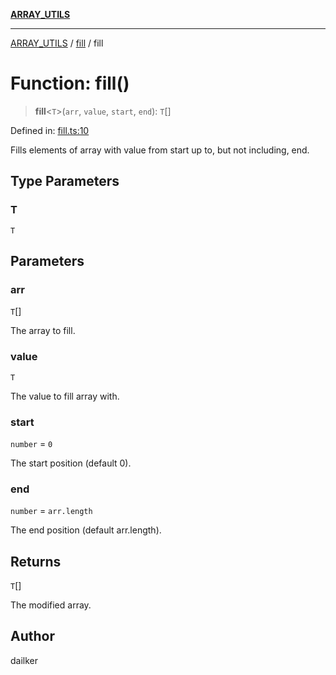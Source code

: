 [**ARRAY_UTILS**](../../README.md)

***

[ARRAY_UTILS](../../README.md) / [fill](../README.md) / fill

# Function: fill()

> **fill**\<`T`\>(`arr`, `value`, `start`, `end`): `T`[]

Defined in: [fill.ts:10](https://github.com/dailker/everyutil/blob/41b2b91e0d43fdbbea18f7ea0bcf4029dd413f41/src/array/fill.ts#L10)

Fills elements of array with value from start up to, but not including, end.

## Type Parameters

### T

`T`

## Parameters

### arr

`T`[]

The array to fill.

### value

`T`

The value to fill array with.

### start

`number` = `0`

The start position (default 0).

### end

`number` = `arr.length`

The end position (default arr.length).

## Returns

`T`[]

The modified array.

## Author

dailker
